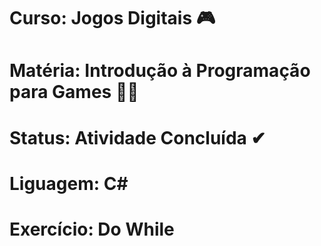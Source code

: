# Curso: Jogos Digitais 🎮
# Matéria: Introdução à Programação para Games 👨‍💻
# Status: Atividade Concluída ✔
# Liguagem: C#
# Exercício: Do While
